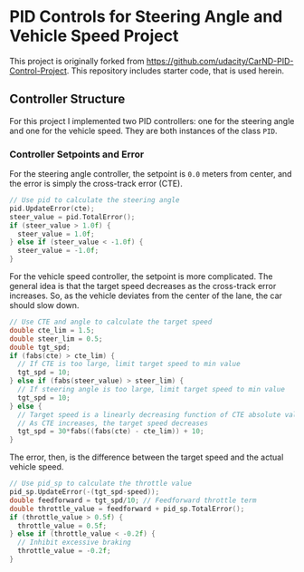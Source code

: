 # PID Controls for Steering Angle and Vehicle Speed Project
This project is originally forked from https://github.com/udacity/CarND-PID-Control-Project.  This repository includes starter code, that is used herein.

## Controller Structure
For this project I implemented two PID controllers: one for the steering angle and one for the vehicle speed.  They are both instances of the class `PID`.

### Controller Setpoints and Error
For the steering angle controller, the setpoint is `0.0` meters from center, and the error is simply the cross-track error (CTE).
```C++
// Use pid to calculate the steering angle
pid.UpdateError(cte);
steer_value = pid.TotalError();
if (steer_value > 1.0f) {
  steer_value = 1.0f;
} else if (steer_value < -1.0f) {
  steer_value = -1.0f;
}
```

For the vehicle speed controller, the setpoint is more complicated.  The general idea is that the target speed decreases as the cross-track error increases.  So, as the vehicle deviates from the center of the lane, the car should slow down.
```C++
// Use CTE and angle to calculate the target speed
double cte_lim = 1.5;
double steer_lim = 0.5;
double tgt_spd;
if (fabs(cte) > cte_lim) {
  // If CTE is too large, limit target speed to min value
  tgt_spd = 10;
} else if (fabs(steer_value) > steer_lim) {
  // If steering angle is too large, limit target speed to min value
  tgt_spd = 10;
} else {
  // Target speed is a linearly decreasing function of CTE absolute value
  // As CTE increases, the target speed decreases
  tgt_spd = 30*fabs((fabs(cte) - cte_lim)) + 10;
}
```

The error, then, is the difference between the target speed and the actual vehicle speed.
```C++
// Use pid_sp to calculate the throttle value
pid_sp.UpdateError(-(tgt_spd-speed));
double feedforward = tgt_spd/10; // Feedforward throttle term
double throttle_value = feedforward + pid_sp.TotalError();
if (throttle_value > 0.5f) {
  throttle_value = 0.5f;
} else if (throttle_value < -0.2f) {
  // Inhibit excessive braking
  throttle_value = -0.2f;
}
```
